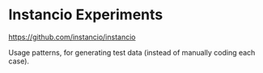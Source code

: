 # Instancio Experiments

https://github.com/instancio/instancio

Usage patterns, for generating test data (instead of manually coding each case).